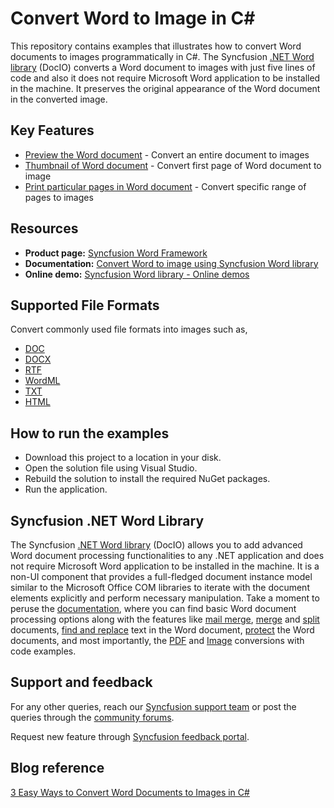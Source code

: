 # Convert Word to Image in C#

This repository contains examples that illustrates how to convert Word documents to images programmatically in C#. The Syncfusion [.NET&nbsp;Word library](https://www.syncfusion.com/document-processing/word-framework/net/word-library?utm_source=github&utm_medium=listing&utm_campaign=word-to-image-examples) (DocIO) converts a Word document to images with just five lines of code and also it does not require Microsoft Word application to be installed in the machine. It preserves the original appearance of the Word document in the converted image.

## Key Features

-	[Preview the Word document](Convert-Word-to-image/) - Convert an entire document to images 
-	[Thumbnail of Word document](First-page-of-Word-to-image/) - Convert first page of Word document to image 
-	[Print particular pages in Word document](Specific-range-of-pages-to-image/) - Convert specific range of pages to images 

## Resources

- **Product page:** [Syncfusion Word Framework](https://www.syncfusion.com/document-processing/word-framework/net?utm_source=github&utm_medium=listing&utm_campaign=word-to-image-examples)
- **Documentation:** [Convert Word to image using Syncfusion Word library](https://help.syncfusion.com/file-formats/docio/word-to-image)
- **Online demo:** [Syncfusion Word library - Online demos](https://ej2.syncfusion.com/aspnetcore/DocIO/SalesInvoice)

## Supported File Formats
Convert commonly used file formats into images such as,

-	[DOC](https://help.syncfusion.com/file-formats/docio/word-file-formats)
-	[DOCX](https://help.syncfusion.com/file-formats/docio/word-file-formats)
-	[RTF](https://help.syncfusion.com/file-formats/docio/rtf)
-	[WordML](https://help.syncfusion.com/file-formats/docio/word-file-formats#word-processing-xml-xml)
-	[TXT](https://help.syncfusion.com/file-formats/docio/text)
-	[HTML](https://help.syncfusion.com/file-formats/docio/html)

## How to run the examples

- Download this project to a location in your disk.
-	Open the solution file using Visual Studio.
-	Rebuild the solution to install the required NuGet packages.
-	Run the application.

## Syncfusion .NET Word Library
The Syncfusion [.NET Word library](https://www.syncfusion.com/document-processing/word-framework/net/word-library?utm_source=github&utm_medium=listing&utm_campaign=word-to-image-examples) (DocIO) allows you to add advanced Word document processing functionalities to any .NET application and does not require Microsoft Word application to be installed in the machine. It is a non-UI component that provides a full-fledged document instance model similar to the Microsoft Office COM libraries to iterate with the document elements explicitly and perform necessary manipulation. Take a moment to peruse the [documentation](https://help.syncfusion.com/file-formats/docio/getting-started), where you can find basic Word document processing options along with the features like [mail merge](https://help.syncfusion.com/file-formats/docio/working-with-mail-merge), [merge](https://help.syncfusion.com/file-formats/docio/word-document/merging-word-documents) and [split](https://help.syncfusion.com/file-formats/docio/word-document/split-word-documents) documents, [find and replace](https://help.syncfusion.com/file-formats/docio/working-with-find-and-replace) text in the Word document, [protect](https://help.syncfusion.com/file-formats/docio/working-with-security) the Word documents, and most importantly, the [PDF](https://help.syncfusion.com/file-formats/docio/word-to-pdf) and [Image](https://help.syncfusion.com/file-formats/docio/word-to-image) conversions with code examples.

## Support and feedback
For any other queries, reach our [Syncfusion support team](https://support.syncfusion.com/?utm_source=github&utm_medium=listing&utm_campaign=word-to-image-examples) or post the queries through the [community forums](https://www.syncfusion.com/forums?utm_source=github&utm_medium=listing&utm_campaign=word-to-image-examples).

Request new feature through [Syncfusion feedback portal](https://www.syncfusion.com/feedback?utm_source=github&utm_medium=listing&utm_campaign=word-to-image-examples).

## Blog reference
[3 Easy Ways to Convert Word Documents to Images in C#](https://www.syncfusion.com/blogs/post/convert-word-documents-to-images-in-csharp.aspx)
